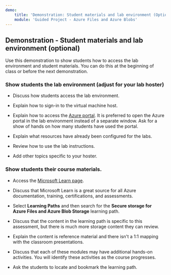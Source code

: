 ```yaml
---
demo:
    title: 'Demonstration: Student materials and lab environment (Optional)'
    module: 'Guided Project - Azure Files and Azure Blobs'
---
```

## Demonstration - Student materials and lab environment (optional)

Use this demonstration to show students how to access the lab environment and student materials. You can do this at the beginning of class or before the next demonstration. 

### Show students the lab environment (adjust for your lab hoster)

- Discuss how students access the lab environment. 

- Explain how to sign-in to the virtual machine host.

- Explain how to access the [Azure portal](https://portal.azure.com). It is preferred to open the Azure portal in the lab environment instead of a separate window. Ask for a show of hands on how many students have used the portal. 

- Explain what resources have already been configured for the labs.

- Review how to use the lab instructions. 

- Add other topics specific to your hoster. 

### Show students their course materials.

- Access the [Microsoft Learn page](https://learn.microsoft.com).

- Discuss that Microsoft Learn is a great source for all Azure documentation, training, certifications, and assessments. 

- Select **Learning Paths** and then search for the **Secure storage for Azure Files and Azure Blob Storage** learning path.

- Discuss that the content in the learning path is specific to this assessment, but there is much more storage content they can review.

- Explain the content is reference material and there isn't a 1:1 mapping with the classroom presentations.

- Discuss that each of these modules may have additional hands-on activities. You will identify these activities as the course progresses. 

- Ask the students to locate and bookmark the learning path.

 
